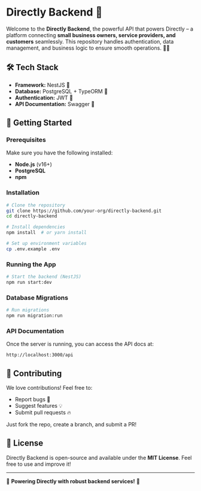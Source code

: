 # Directly Backend 🚀

Welcome to the **Directly Backend**, the powerful API that powers Directly – a platform connecting **small business owners, service providers, and customers** seamlessly. This repository handles authentication, data management, and business logic to ensure smooth operations. 🏪🔗

## 🛠️ Tech Stack

- **Framework:** NestJS 🚀
- **Database:** PostgreSQL + TypeORM 🐘
- **Authentication:** JWT 🔑
- **API Documentation:** Swagger 📜

## 🚀 Getting Started

### Prerequisites
Make sure you have the following installed:
- **Node.js** (v16+)
- **PostgreSQL**
-  **npm**

### Installation
```sh
# Clone the repository
git clone https://github.com/your-org/directly-backend.git
cd directly-backend

# Install dependencies
npm install  # or yarn install

# Set up environment variables
cp .env.example .env
```

### Running the App
```sh
# Start the backend (NestJS)
npm run start:dev  
```

### Database Migrations
```sh
# Run migrations
npm run migration:run  
```

### API Documentation
Once the server is running, you can access the API docs at:
```
http://localhost:3000/api
```

## 📌 Contributing
We love contributions! Feel free to:
- Report bugs 🐛
- Suggest features 💡
- Submit pull requests 🔥

Just fork the repo, create a branch, and submit a PR!

## 📜 License
Directly Backend is open-source and available under the **MIT License**. Feel free to use and improve it!

---
🌟 **Powering Directly with robust backend services!** 🌟

